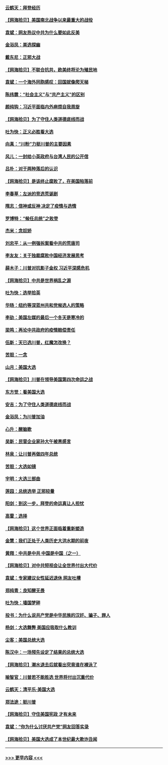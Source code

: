 #### [云鹤天：拜登经历](../pages/nsc993/n12567294.md?t=11230503) 
#### [【网海拾贝】美国南北战争以来最重大的战役](../pages/nsc993/n12567247.md?t=11230503) 
#### [袁斌：网友热议中共为什么要如此反美](../pages/nsc993/n12567162.md?t=11230503) 
#### [金浴凤：美选探幽](../pages/nsc993/n12567147.md?t=11230503) 
#### [戴东尼：正邪大战](../pages/nsc993/n12567033.md?t=11230503) 
#### [【网海拾贝】不联合抗共，欧美终将沦为殖民地](../pages/nsc993/n12565068.md?t=11230503) 
#### [袁斌：一个海外同胞感叹：回国就像爬天梯](../pages/nsc993/n12564986.md?t=11230503) 
#### [陈纬霆：“社会主义”与“共产主义”的区别](../pages/nsc993/n12562417.md?t=11230503) 
#### [颜纯钩：习近平面临内外麻烦自我周旋](../pages/nsc993/n12563356.md?t=11230503) 
#### [【网海拾贝】为了守住人类道德底线而战](../pages/nsc993/n12562542.md?t=11230503) 
#### [吐为快：正义必胜看大选](../pages/nsc993/n12561967.md?t=11230503) 
#### [向真：“川粉”力挺川普的主要因素](../pages/nsc993/n12560774.md?t=11230503) 
#### [风儿：一封给小英政府与台湾人民的公开信](../pages/nsc993/n12560581.md?t=11230503) 
#### [吕朴：对于两种落后的认识](../pages/nsc993/n12560492.md?t=11230503) 
#### [【网海拾贝】是该终止腐败了，在美国陷落前](../pages/nsc993/n12559936.md?t=11230503) 
#### [李春草：左派的竞选荒诞剧](../pages/nsc993/n12558380.md?t=11230503) 
#### [隋志：信神或反神 决定了疫情与选情](../pages/nsc993/n12558255.md?t=11230503) 
#### [罗博特：“候任总统”之败登](../pages/nsc993/n12558189.md?t=11230503) 
#### [杰米：念奴娇](../pages/nsc993/n12558174.md?t=11230503) 
#### [刘忠平：从一例强拆案看中共的荒唐司](../pages/nsc993/n12558036.md?t=11230503) 
#### [李友友：关于独裁腐败中国经济发展思考](../pages/nsc993/n12558004.md?t=11230503) 
#### [薛木子：川普对抗影子金权 习近平深感危机](../pages/nsc993/n12557342.md?t=11230503) 
#### [【网海拾贝】中共是世界祸乱之源](../pages/nsc993/n12555353.md?t=11230503) 
#### [吐为快：选举拾英](../pages/nsc993/n12555041.md?t=11230503) 
#### [华旸：纽约等深蓝州共和党候选人的策略](../pages/nsc993/n12554309.md?t=11230503) 
#### [李劼：美国左媒的最后一个冬天是寒冷的](../pages/nsc993/n12552947.md?t=11230503) 
#### [梁鸣：再论中共政府的疫情赔偿责任](../pages/nsc993/n12553012.md?t=11230503) 
#### [伍新：天已选川普，红魔怎改换？](../pages/nsc993/n12552970.md?t=11230503) 
#### [苦胆：一念](../pages/nsc993/n12552957.md?t=11230503) 
#### [山月：美国大选](../pages/nsc993/n12552446.md?t=11230503) 
#### [【网海拾贝】川普在领导美国第四次命运之战](../pages/nsc993/n12551973.md?t=11230503) 
#### [东方觉：看美国大选](../pages/nsc993/n12551647.md?t=11230503) 
#### [安吉：为了守住人类道德底线而战](../pages/nsc993/n12551111.md?t=11230503) 
#### [金浴凤：为川普加油](../pages/nsc993/n12551085.md?t=11230503) 
#### [心升：醒脑歌](../pages/nsc993/n12550984.md?t=11230503) 
#### [吴新：民营企业家孙大午被黑感言](../pages/nsc993/n12550656.md?t=11230503) 
#### [林泉：让川普再做四年总统](../pages/nsc993/n12550640.md?t=11230503) 
#### [苦胆：大选如镜](../pages/nsc993/n12550630.md?t=11230503) 
#### [宇明：大选三部曲](../pages/nsc993/n12550603.md?t=11230503) 
#### [莲园：总统选举 正邪较量](../pages/nsc993/n12550594.md?t=11230503) 
#### [阳剑：到这一步，拜登的命运真让人担忧](../pages/nsc993/n12549093.md?t=11230503) 
#### [高雷：选择](../pages/nsc993/n12549087.md?t=11230503) 
#### [【网海拾贝】这个世界正面临着重新塑造](../pages/nsc993/n12548326.md?t=11230503) 
#### [金慧：我们正处于人类历史大洪水期的前夜](../pages/nsc993/n12547914.md?t=11230503) 
#### [黄翔：中共是中共 中国是中国（之一）](../pages/nsc993/n12547576.md?t=11230503) 
#### [【网海拾贝】对中共短视会让全世界付出大代价](../pages/nsc993/n12546043.md?t=11230503) 
#### [袁斌：专家建议女性延迟退休 网友吐槽](../pages/nsc993/n12545424.md?t=11230503) 
#### [郑纯青：良知醒无畏](../pages/nsc993/n12545394.md?t=11230503) 
#### [吐为快：墙国梦碎](../pages/nsc993/n12545309.md?t=11230503) 
#### [投书：为什么说共产党是中华民族的汉奸、骗子、罪人](../pages/nsc993/n12545089.md?t=11230503) 
#### [杨剑：大选舞弊 美国应吸取什么教训](../pages/nsc993/n12543937.md?t=11230503) 
#### [尘客：美国总统大选](../pages/nsc993/n12543828.md?t=11230503) 
#### [陈汉中：一场预先设定了结果的总统大选](../pages/nsc993/n12543564.md?t=11230503) 
#### [【网海拾贝】潮水退去后就看出究竟谁在裸泳了](../pages/nsc993/n12543321.md?t=11230503) 
#### [喻智官：川普若不能胜选 世界将付出沉重代价](../pages/nsc993/n12541352.md?t=11230503) 
#### [云鹤天：清平乐‧美国大选](../pages/nsc993/n12540916.md?t=11230503) 
#### [郑法途：挺川普](../pages/nsc993/n12540898.md?t=11230503) 
#### [【网海拾贝】守住美国宪政 才有未来](../pages/nsc993/n12540423.md?t=11230503) 
#### [袁斌：“你为什么讨厌共产党”网友回答实录](../pages/nsc993/n12540208.md?t=11230503) 
#### [【网海拾贝】美国大选成了本世纪最大欺诈丑闻](../pages/nsc993/n12538029.md?t=11230503) 

----
#### [ >>> 更早内容 <<< ](../indexes/nsc993-earlier.md)
